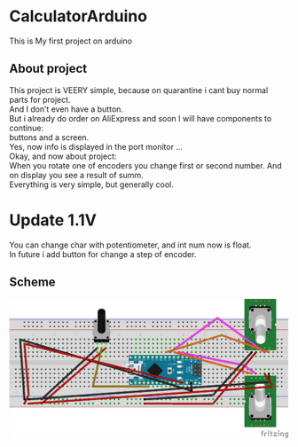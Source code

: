 # CalculatorArduino

This is My first project on arduino

## About project
This project is VEERY simple, because on quarantine i cant buy normal parts for project.<br>
And I don’t even have a button.<br>
But i already do order on AliExpress and soon I will have components to continue: <br>
buttons and a screen. <br>
Yes, now info is displayed in the port monitor ...<br>
Okay, and now about project:<br>
When you rotate one of encoders you change first or second number. And on display you see a result of summ.<br>
Everything is very simple, but generally cool.<br>
# Update 1.1V 
You can change char with potentiometer, and int num now is float. <br>
In future i add button for change a step of encoder.
## Scheme

![SCHEME](https://github.com/nikomg/CalculatorArduino/blob/master/CalculatorScheme.png?raw=true)

